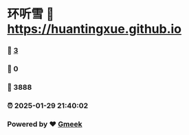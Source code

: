 # 环听雪 :link: https://huantingxue.github.io 
### :page_facing_up: [3](https://huantingxue.github.io/tag.html) 
### :speech_balloon: 0 
### :hibiscus: 3888 
### :alarm_clock: 2025-01-29 21:40:02 
### Powered by :heart: [Gmeek](https://github.com/Meekdai/Gmeek)
